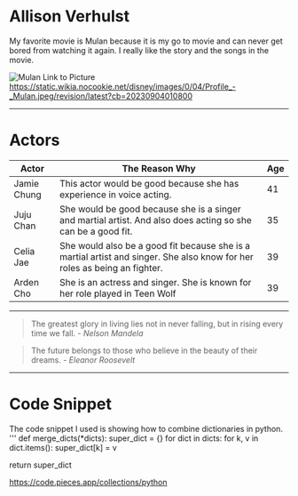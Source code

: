 # Allison Verhulst

My favorite movie is Mulan because it is my go to movie and can never get bored from watching it again. I really like the story and the songs in the movie.

![Mulan]("Profile_-_Mulan")
Link to Picture <https://static.wikia.nocookie.net/disney/images/0/04/Profile_-_Mulan.jpeg/revision/latest?cb=20230904010800>

---
# Actors
| Actor | The Reason Why | Age |
| --- | --- | --- |
| Jamie Chung | This actor would be good because she has experience in voice acting. | 41 |
| Juju Chan | She would be good because she is a singer and martial artist. And also does acting so she can be a good fit. | 35 |
| Celia Jae | She would also be a good fit because she is a martial artist and singer. She also know for her roles as being an fighter. | 39 |
| Arden Cho | She is an actress and singer. She is known for her role played in Teen Wolf | 39 |

---
>The greatest glory in living lies not in never falling, but in rising every time we fall. 
 *- Nelson Mandela*

 >The future belongs to those who believe in the beauty of their dreams.
 *- Eleanor Roosevelt*

 ---
 # Code Snippet
The code snippet I used is showing how to combine dictionaries in python.
'''
def merge_dicts(*dicts):
  super_dict = {}
  for dict in dicts:
      for k, v in dict.items():
          super_dict[k] = v

 return super_dict

 <https://code.pieces.app/collections/python>

